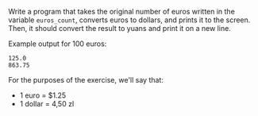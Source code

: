 
Write a program that takes the original number of euros written in the variable `euros_count`, converts euros to dollars, and prints it to the screen. Then, it should convert the result to yuans and print it on a new line.

Example output for 100 euros:

```
125.0
863.75
```

For the purposes of the exercise, we'll say that:
- 1 euro = $1.25
- 1 dollar = 4,50 zl
